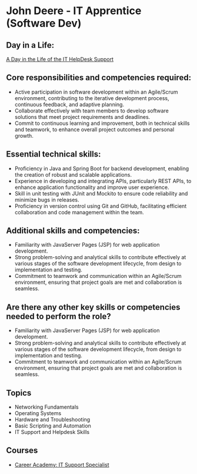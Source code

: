 # John Deere - IT Apprentice (Software Dev) 

## Day in a Life:

[A Day in the Life of the IT HelpDesk Support](https://dpi.instructure.com/courses/301/assignments/3093) 

## Core responsibilities and competencies required:

- Active participation in software development within an Agile/Scrum environment, contributing to the iterative development process, continuous feedback, and adaptive planning.
- Collaborate effectively with team members to develop software solutions that meet project requirements and deadlines.
- Commit to continuous learning and improvement, both in technical skills and teamwork, to enhance overall project outcomes and personal growth.

## Essential technical skills:

- Proficiency in Java and Spring Boot for backend development, enabling the creation of robust and scalable applications.
- Experience in developing and integrating APIs, particularly REST APIs, to enhance application functionality and improve user experience.
- Skill in unit testing with JUnit and Mockito to ensure code reliability and minimize bugs in releases.
- Proficiency in version control using Git and GitHub, facilitating efficient collaboration and code management within the team.

## Additional skills and competencies:

- Familiarity with JavaServer Pages (JSP) for web application development.
- Strong problem-solving and analytical skills to contribute effectively at various stages of the software development lifecycle, from design to implementation and testing.
- Commitment to teamwork and communication within an Agile/Scrum environment, ensuring that project goals are met and collaboration is seamless.

## Are there any other key skills or competencies needed to perform the role?

- Familiarity with JavaServer Pages (JSP) for web application development.
- Strong problem-solving and analytical skills to contribute effectively at various stages of the software development lifecycle, from design to implementation and testing.
- Commitment to teamwork and communication within an Agile/Scrum environment, ensuring that project goals are met and collaboration is seamless.

## Topics

- Networking Fundamentals
- Operating Systems
- Hardware and Troubleshooting
- Basic Scripting and Automation
- IT Support and Helpdesk Skills

## Courses

- [Career Academy: IT Support Specialist](https://dpi.instructure.com/courses/301/assignments/2608) 